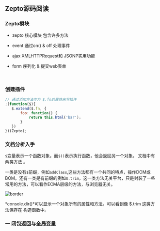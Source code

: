 ## Zepto源码阅读



### Zepto模块

* zepto 核心模块 包含许多方法

* event 通过on()  & off 处理事件

* ajax XMLHTTPRequest和 JSONP实用功能

* form 序列化 & 提交web表单

  ​



### 创建插件

```javascript
// 通过添加方法作为 $.fn的属性来写插件
;(function($){
   $.extend($.fn, {
       foo: function() {
           return this.html('bar');
       }
   })
})(Zepto);
```



### 文档分析入手

`$`变量表示一个函数对象，而`$()`表示执行函数，他会返回另一个对象。 文档中有两类方法 。

一类是没有`$`前缀，例如`addClass`,这些方法都有一个共同的特点，操作DOM或BOM。还有一类是有前缀的例如`$.trim`，这一类方法无关平台，只是封装了一些常用的方法，可以看作ECMA层级的方法，与浏览器无关。

![border](https://segmentfault.com/img/bVFHju?w=1262&h=408)

*console.dir()*可以显示一个对象所有的属性和方法。可以看到像 $.trim 这类方法保存在 构造函数中。

### 一 闭包返回与全局变量 


























